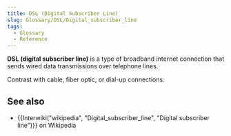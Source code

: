 ```yaml
---
title: DSL (Digital Subscriber Line)
slug: Glossary/DSL/Digital_subscriber_line
tags:
  - Glossary
  - Reference
---
```

**DSL (digital subscriber line)** is a type of broadband internet connection that sends wired data transmissions over telephone lines.

Contrast with cable, fiber optic, or dial-up connections.

## See also

- {{Interwiki("wikipedia", "Digital_subscriber_line", "Digital subscriber line")}} on Wikipedia
